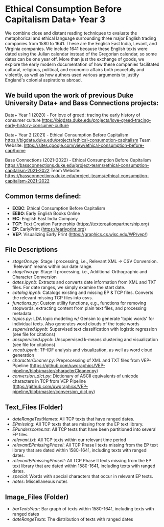 # Ethical Consumption Before Capitalism Data+ Year 3

We combine close and distant reading techniques to evaluate the metaphorical and ethical language surrounding three major English trading companies from 1580 to 1641. These are the English East India, Levant, and Virginia companies. We include 1641 because these English texts were dated using the Julian calendar instead of the Gregorian calendar, so some dates can be one year off. More than just the exchange of goods, we explore the early modern documentation of how these companies facilitated cultural, religious, political, and economic affairs both peacefully and violently, as well as how authors used various arguments to justify England's colonial aspirations abroad. 

## We build upon the work of previous Duke University Data+ and Bass Connections projects:   

Data+ Year 1 (2020) - For love of greed: tracing the early history of consumer culture 
https://bigdata.duke.edu/projects/love-greed-tracing-early-history-consumer-culture 

Data+ Year 2 (2021) - Ethical Consumption Before Capitalism 
https://bigdata.duke.edu/projects/ethical-consumption-capitalism
    Team Website: https://sites.google.com/view/ethical-consumption-before-cap/home 

Bass Connections (2021-2022) - Ethical Consumption Before Capitalism
https://bassconnections.duke.edu/project-teams/ethical-consumption-capitalism-2021-2022
    Team Website: https://bassconnections.duke.edu/project-teams/ethical-consumption-capitalism-2021-2022 

## Common terms defined:
- **ECBC**: Ethical Consumption Before Capitalism
- **EEBO**: Early English Books Online
- **EIC**: English East India Company
- **TCP**: Text Creation Partnership (https://textcreationpartnership.org)
- **EP**: EarlyPrint (https://earlyprint.org)  
- **VEP**: Visualizing Early Print (https://graphics.cs.wisc.edu/WP/vep/)

## File Descriptions
- *stageOne.py*: Stage I processing, i.e., Relevant XML -> CSV Conversion. 'Relevant' means within our date range. 
- *stageTwo.py*: Stage II processing, i.e., Additional Orthographic and Character Conversion 
- *dates.ipynb*: Extracts and converts date information from XML and TXT files. For date ranges, we simply examine the start date.  
- *catalog.ipynb*: Catalogs existing and missing EP & TCP files. Converts the relevant missing TCP files into csvs. 
- *functions.py*: Custom utility functions, e.g., functions for removing stopwords, extracting content from plain text files, and processing metadata
- *topics.py*: LDA topic modeling w/ Gensim to generate 'topic words' for individual texts. Also generates word clouds of the topic words
- *supervised.ipynb*: Supervised text classification with logistic regression (see file for citations)
- *unsupervised.ipynb*: Unsupervised k-means clustering and visualization (see file for citations)
- *vocab.ipynb*: TF-IDF analysis and visualization, as well as word cloud generation
- *characterCleaner.py*: Preprocessing of XML and TXT files from VEP-Pipeline (https://github.com/uwgraphics/VEP-pipeline/blob/master/characterCleaner.py)
- *conversion_dict.py*: Dictionary of ASCII equivalents of unicode characters in TCP from VEP Pipeline (https://github.com/uwgraphics/VEP-pipeline/blob/master/conversion_dict.py)

## Text_Files (Folder)
- *dateRangeTextNames*: All TCP texts that have ranged dates. 
- *EPmissing*: All TCP texts that are missing from the EP text library. 
- *EPunderscores.txt*: All TCP texts that have been partitioned into several EP files 
- *relevant.txt*: All TCP texts within our relevant time period 
- *relevantEPmissingPhaseI*: All TCP Phase I texts missing from the EP text library that are dated within 1580-1641, including texts with ranged dates. 
- *relevantEPmissingPhaseII*: All TCP Phase II texts missing from the EP text library that are dated within 1580-1641, including texts with ranged dates. 
- *special*: Words with special characters that occur in relevant EP texts. 
- *notes*: Miscellaneous notes 

## Image_Files (Folder)
- *barTextsYear*: Bar graph of texts within 1580-1641, including texts with ranged dates 
- *dateRangeTexts*: The distribution of texts with ranged dates 
